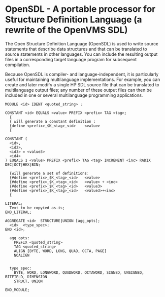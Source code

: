 # OpenSDL - A portable processor for Structure Definition Language (a rewrite of the OpenVMS SDL)

The Open Structure Definition Language (OpenSDL) is used to write source statements that
describe data structures and that can be translated to source statements in other languages.
You can include the resulting output files in a corresponding target language program for
subsequent compilation.

Because OpenSDL is compiler- and language-independent, it is particularly useful for maintaining
multilanguage implementations.  For example, you can create and later modify a single
HP SDL source file that can be translated to multilanguage output files; any number of these
output files can then be included in one or several multilanguage programming applications.

```
MODULE <id> IDENT <quoted_string> ;

CONSTANT <id> EQUALS <value> PREFIX <prefix> TAG <tag>;
  {
  { will generate a constant definition :
  {define <prefix>_$K_<tag>_<id>	<value>
  {

CONSTANT (
  <id>,
  <id2>,
  <id3> = <value3>
  <id4>
) EUQALS 1 <value> PREFIX <prefix> TAG <tag> INCREMENT <inc> RADIX DEC|OCT|HEX|BIN;

  {will generate a set of definitions:
  {#define <prefix>_$K_<tag>_<id>	<value>
  {#define <prefix>_$K_<tag>_<id>	<value> + <inc>
  {#define <prefix>_$K_<tag>_<id>	<value3>
  {#define <prefix>_$K_<tag>_<id>	<value3>+<inc>
  {

LITERAL;
  Text to be copyied as-is;
END_LITERAL;

AGGREGATE <id>  STRUCTURE|UNION [agg_opts];
  <id>  <type_spec>;
END <id>;

  agg_opts:
    PREFIX <quoted_string>
    TAG <quoted_string>
    ALIGN [BYTE, WORD, LONG, QUAD, OCTA, PAGE]
    NOALIGN
    
  
  type_spec:
    BYTE, WORD, LONGWORD, QUADWORD, OCTAWORD, SIGNED, UNSIGNED, BITFIELD, DIMENSION
    STRUCT, UNION 
	
END_MODULE;
```
